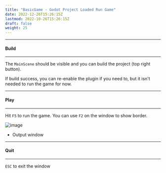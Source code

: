 ```yaml
---
title: "BasicGame - Godot Project Loaded Run Game"
date: 2022-12-26T15:26:15Z
lastmod: 2022-10-26T15:26:15Z
draft: false
weight: 25
---
```


---
#### Build
---

The `MainScene` should be visible and you can build the project (top right button).

If build success, you can re-enable the plugin if you need to, but it isn't needed to run the game for now.

---
#### Play
---

Hit `F5` to run the game. You can use `F2` on the window to show border.

![image](../../images/basicgame-initialrun.jpg)

- Output window

---
#### Quit
---

`ESC` to exit the window

